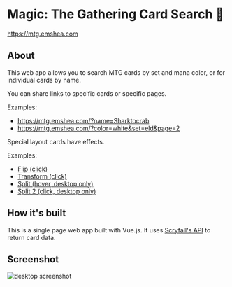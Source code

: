 # Magic: The Gathering Card Search 🧙

https://mtg.emshea.com

## About

This web app allows you to search MTG cards by set and mana color, or for individual cards by name.

You can share links to specific cards or specific pages.

Examples:
- https://mtg.emshea.com/?name=Sharktocrab
- https://mtg.emshea.com/?color=white&set=eld&page=2

Special layout cards have effects.

Examples:
- [Flip (click)](https://mtg.emshea.com/?name=Budoka%20Gardener%20%2F%2F%20Dokai,%20Weaver%20of%20Life)
- [Transform (click)](https://mtg.emshea.com/?name=Azor%27s%20Gateway%20%2F%2F%20Sanctum%20of%20the%20Sun)
- [Split (hover, desktop only)](https://mtg.emshea.com/?name=Alive%20%2F%2F%20Well)
- [Split 2 (click, desktop only)](https://mtg.emshea.com/?name=Appeal%20%2F%2F%20Authority)

## How it's built

This is a single page web app built with Vue.js. It uses [Scryfall's API](https://scryfall.com/docs/api) to return card data.

## Screenshot

![desktop screenshot](https://misc-static-es.s3.amazonaws.com/fullscreen.PNG)